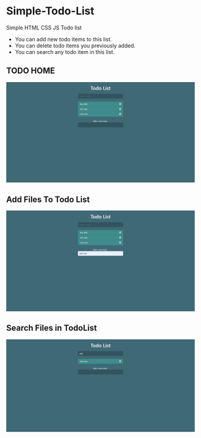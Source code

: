 # Simple-Todo-List
Simple HTML CSS JS Todo list 
<ul>
  <li>You can add new todo items to this list.</li>
  <li>You can delete todo items you previously added.</li>
  <li>You can search any todo item in this list.</li>
</ul>



<h2>TODO HOME</h2>
<img src="/Screenshots/todo.png">
<br>

<h2>Add Files To Todo List</h2>
<img src="/Screenshots/add new todo.png">
<br>

<h2>Search Files in TodoList</h2>
<img src="/Screenshots/search todo.png">
<br>

